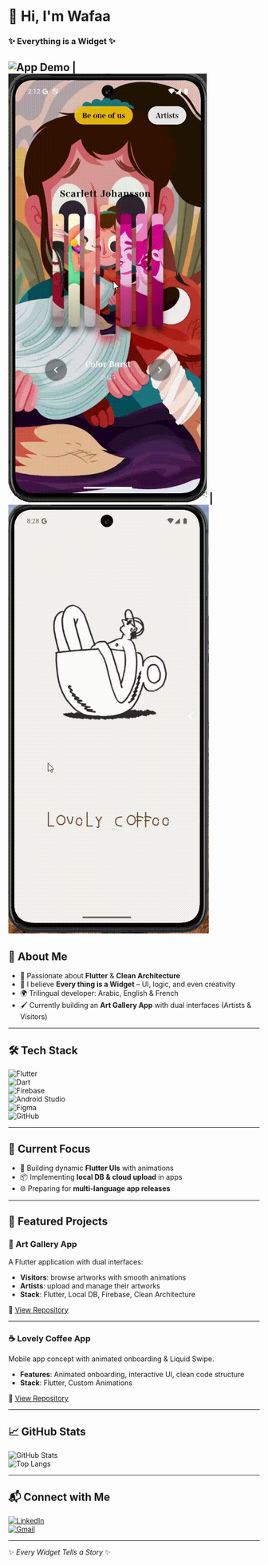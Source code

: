 # 👋 Hi, I'm Wafaa  
### ✨ Everything is a Widget ✨  

![App Demo](1.gif) | ![App Demo](0.gif) | ![App Demo](gif1.gif) 
---

## 🚀 About Me
- 💙 Passionate about **Flutter** & **Clean Architecture**  
- 🎨 I believe **Every thing is a Widget** – UI, logic, and even creativity  
- 🌍 Trilingual developer: Arabic, English & French  
- 🖌️ Currently building an **Art Gallery App** with dual interfaces (Artists & Visitors)  

---

## 🛠️ Tech Stack  

![Flutter](https://img.shields.io/badge/Flutter-02569B?style=for-the-badge&logo=flutter&logoColor=white)  
![Dart](https://img.shields.io/badge/Dart-0175C2?style=for-the-badge&logo=dart&logoColor=white)  
![Firebase](https://img.shields.io/badge/Firebase-FFCA28?style=for-the-badge&logo=firebase&logoColor=black)  
![Android Studio](https://img.shields.io/badge/Android%20Studio-3DDC84?style=for-the-badge&logo=android-studio&logoColor=white)  
![Figma](https://img.shields.io/badge/Figma-F24E1E?style=for-the-badge&logo=figma&logoColor=white)  
![GitHub](https://img.shields.io/badge/GitHub-181717?style=for-the-badge&logo=github&logoColor=white)  

---

## 📌 Current Focus
- 🌟 Building dynamic **Flutter UIs** with animations  
- 📦 Implementing **local DB & cloud upload** in apps  
- 🌐 Preparing for **multi-language app releases**  

---

## 📂 Featured Projects  

### 🎨 Art Gallery App  
A Flutter application with dual interfaces:  
- **Visitors**: browse artworks with smooth animations  
- **Artists**: upload and manage their artworks  
- **Stack**: Flutter, Local DB, Firebase, Clean Architecture  

🔗 [View Repository](https://github.com/Wafwaf14/flutter_gallery_app)  

---

### ☕ Lovely Coffee App  
Mobile app concept with animated onboarding & Liquid Swipe.  
- **Features**: Animated onboarding, interactive UI, clean code structure  
- **Stack**: Flutter, Custom Animations  

🔗 [View Repository](https://github.com/Wafwaf14/lovely_coffee)  


---

## 📈 GitHub Stats  

![GitHub Stats](https://github-readme-stats.vercel.app/api?username=Wafwaf14&show_icons=true&theme=radical)  
![Top Langs](https://github-readme-stats.vercel.app/api/top-langs/?username=Wafwaf14&layout=compact&theme=radical)  

---

## 📬 Connect with Me  

[![LinkedIn](https://img.shields.io/badge/LinkedIn-0A66C2?style=for-the-badge&logo=linkedin&logoColor=white)](https://www.linkedin.com/)  
[![Gmail](https://img.shields.io/badge/Email-D14836?style=for-the-badge&logo=gmail&logoColor=white)](mailto:wafaa.elhijary@gmail.com)  

---

✨ *Every Widget Tells a Story* ✨  
